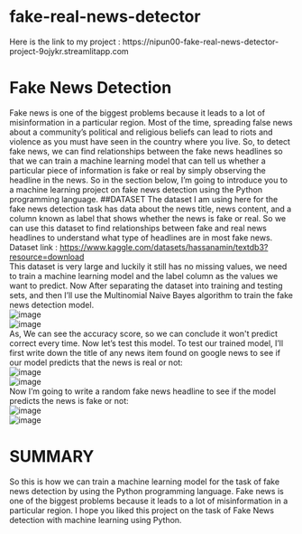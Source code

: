 # fake-real-news-detector

<p>Here is the link to my project : https://nipun00-fake-real-news-detector-project-9ojykr.streamlitapp.com

# Fake News Detection
Fake news is one of the biggest problems because it leads to a lot of misinformation in a particular region. Most of the time, spreading false news about a community’s political and religious beliefs can lead to riots and violence as you must have seen in the country where you live. So, to detect fake news, we can find relationships between the fake news headlines so that we can train a machine learning model that can tell us whether a particular piece of information is fake or real by simply observing the headline in the news. So in the section below, I’m going to introduce you to a machine learning project on fake news detection using the Python programming language.
##DATASET
The dataset I am using here for the fake news detection task has data about the news title, news content, and a column known as label that shows whether the news is fake or real. So we can use this dataset to find relationships between fake and real news headlines to understand what type of headlines are in most fake news.<br />
Dataset link : https://www.kaggle.com/datasets/hassanamin/textdb3?resource=download <br />
This dataset is very large and luckily it still has no missing values, we need to train a machine learning model and the label column as the values we want to predict.
Now After separating the dataset into training and testing sets, and then I’ll use the Multinomial Naive Bayes algorithm to train the fake news detection model.<br />
![image](https://user-images.githubusercontent.com/112875065/190887823-764829d1-27bb-4330-b2e8-5a0415cbf1bb.png)<br />
![image](https://user-images.githubusercontent.com/112875065/190887829-84bbe79b-7ee2-4bd3-a4a7-fc304814f333.png)<br />
As, We can see the accuracy score, so we can conclude it won't predict correct every time.
Now let’s test this model. To test our trained model, I’ll first write down the title of any news item found on google news to see if our model predicts that the news is real or not:<br />
![image](https://user-images.githubusercontent.com/112875065/190887873-b457b898-2d2b-493c-a83e-0e56becc92cf.png)<br />
![image](https://user-images.githubusercontent.com/112875065/190887879-6fe585c1-da93-49d2-a84f-b56568b79713.png)<br />
Now I’m going to write a random fake news headline to see if the model predicts the news is fake or not:<br />
![image](https://user-images.githubusercontent.com/112875065/190887889-267cd371-b7d8-4728-845b-6ec8b368fc23.png)<br />
![image](https://user-images.githubusercontent.com/112875065/190887896-14bc09e3-2475-47d3-825a-a7c109cfcbdd.png)<br />

# SUMMARY 
So this is how we can train a machine learning model for the task of fake news detection by using the Python programming language. Fake news is one of the biggest problems because it leads to a lot of misinformation in a particular region. I hope you liked this project on the task of Fake News detection with machine learning using Python.
